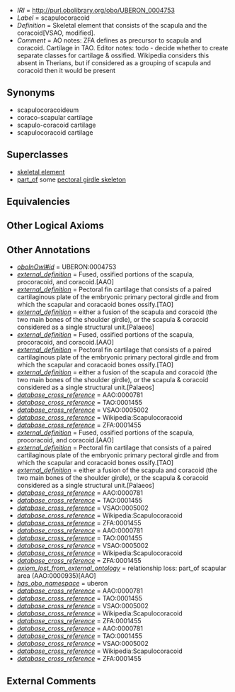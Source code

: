  * *IRI* = http://purl.obolibrary.org/obo/UBERON_0004753
 * *Label* = scapulocoracoid
 * *Definition* = Skeletal element that consists of the scapula and the coracoid[VSAO, modified].
 * *Comment* = AO notes: ZFA defines as precursor to scapula and coracoid. Cartilage in TAO. Editor notes: todo - decide whether to create separate classes for cartilage & ossified. Wikipedia considers this absent in Therians, but if considered as a grouping of scapula and coracoid then it would be present

## Synonyms

 * scapulocoracoideum
 * coraco-scapular cartilage
 * scapulo-coracoid cartilage
 * scapulocoracoid cartilage

## Superclasses

 * [skeletal element](../../UBERON/65/UBERON_0004765.md)
 * [part_of](../../BFO/50/BFO_0000050.md) some [pectoral girdle skeleton](../../UBERON/31/UBERON_0007831.md)

## Equivalencies


## Other Logical Axioms


## Other Annotations

 * *[oboInOwl#id](../../id/oboInOwl#id.md)* = UBERON:0004753
 * *[external_definition](../../UBPROP/01/UBPROP_0000001.md)* = Fused, ossified portions of the scapula, procoracoid, and coracoid.[AAO]
 * *[external_definition](../../UBPROP/01/UBPROP_0000001.md)* = Pectoral fin cartilage that consists of a paired cartilaginous plate of the embryonic primary pectoral girdle and from which the scapular and coracaoid bones ossify.[TAO]
 * *[external_definition](../../UBPROP/01/UBPROP_0000001.md)* = either a fusion of the scapula and coracoid (the two main bones of the shoulder girdle), or the scapula & coracoid considered as a single structural unit.[Palaeos]
 * *[external_definition](../../UBPROP/01/UBPROP_0000001.md)* = Fused, ossified portions of the scapula, procoracoid, and coracoid.[AAO]
 * *[external_definition](../../UBPROP/01/UBPROP_0000001.md)* = Pectoral fin cartilage that consists of a paired cartilaginous plate of the embryonic primary pectoral girdle and from which the scapular and coracaoid bones ossify.[TAO]
 * *[external_definition](../../UBPROP/01/UBPROP_0000001.md)* = either a fusion of the scapula and coracoid (the two main bones of the shoulder girdle), or the scapula & coracoid considered as a single structural unit.[Palaeos]
 * *[database_cross_reference](../../ef/oboInOwl#hasDbXref.md)* = AAO:0000781
 * *[database_cross_reference](../../ef/oboInOwl#hasDbXref.md)* = TAO:0001455
 * *[database_cross_reference](../../ef/oboInOwl#hasDbXref.md)* = VSAO:0005002
 * *[database_cross_reference](../../ef/oboInOwl#hasDbXref.md)* = Wikipedia:Scapulocoracoid
 * *[database_cross_reference](../../ef/oboInOwl#hasDbXref.md)* = ZFA:0001455
 * *[external_definition](../../UBPROP/01/UBPROP_0000001.md)* = Fused, ossified portions of the scapula, procoracoid, and coracoid.[AAO]
 * *[external_definition](../../UBPROP/01/UBPROP_0000001.md)* = Pectoral fin cartilage that consists of a paired cartilaginous plate of the embryonic primary pectoral girdle and from which the scapular and coracaoid bones ossify.[TAO]
 * *[external_definition](../../UBPROP/01/UBPROP_0000001.md)* = either a fusion of the scapula and coracoid (the two main bones of the shoulder girdle), or the scapula & coracoid considered as a single structural unit.[Palaeos]
 * *[database_cross_reference](../../ef/oboInOwl#hasDbXref.md)* = AAO:0000781
 * *[database_cross_reference](../../ef/oboInOwl#hasDbXref.md)* = TAO:0001455
 * *[database_cross_reference](../../ef/oboInOwl#hasDbXref.md)* = VSAO:0005002
 * *[database_cross_reference](../../ef/oboInOwl#hasDbXref.md)* = Wikipedia:Scapulocoracoid
 * *[database_cross_reference](../../ef/oboInOwl#hasDbXref.md)* = ZFA:0001455
 * *[database_cross_reference](../../ef/oboInOwl#hasDbXref.md)* = AAO:0000781
 * *[database_cross_reference](../../ef/oboInOwl#hasDbXref.md)* = TAO:0001455
 * *[database_cross_reference](../../ef/oboInOwl#hasDbXref.md)* = VSAO:0005002
 * *[database_cross_reference](../../ef/oboInOwl#hasDbXref.md)* = Wikipedia:Scapulocoracoid
 * *[database_cross_reference](../../ef/oboInOwl#hasDbXref.md)* = ZFA:0001455
 * *[axiom_lost_from_external_ontology](../../UBPROP/02/UBPROP_0000002.md)* = relationship loss: part_of scapular area (AAO:0000935)[AAO]
 * *[has_obo_namespace](../../ce/oboInOwl#hasOBONamespace.md)* = uberon
 * *[database_cross_reference](../../ef/oboInOwl#hasDbXref.md)* = AAO:0000781
 * *[database_cross_reference](../../ef/oboInOwl#hasDbXref.md)* = TAO:0001455
 * *[database_cross_reference](../../ef/oboInOwl#hasDbXref.md)* = VSAO:0005002
 * *[database_cross_reference](../../ef/oboInOwl#hasDbXref.md)* = Wikipedia:Scapulocoracoid
 * *[database_cross_reference](../../ef/oboInOwl#hasDbXref.md)* = ZFA:0001455
 * *[database_cross_reference](../../ef/oboInOwl#hasDbXref.md)* = AAO:0000781
 * *[database_cross_reference](../../ef/oboInOwl#hasDbXref.md)* = TAO:0001455
 * *[database_cross_reference](../../ef/oboInOwl#hasDbXref.md)* = VSAO:0005002
 * *[database_cross_reference](../../ef/oboInOwl#hasDbXref.md)* = Wikipedia:Scapulocoracoid
 * *[database_cross_reference](../../ef/oboInOwl#hasDbXref.md)* = ZFA:0001455

## External Comments

